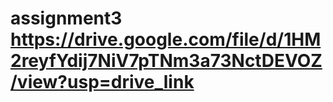 # assignment3<br>https://drive.google.com/file/d/1HM2reyfYdij7NiV7pTNm3a73NctDEVOZ/view?usp=drive_link 
